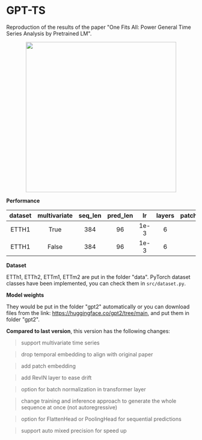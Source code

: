 # GPT-TS
Reproduction of the results of the paper "One Fits All: Power General Time Series Analysis by Pretrained LM".


<div align=center> <image src="./assets/struct.png" width="400px"> </div>


**Performance**

| dataset | multivariate | seq_len | pred_len |  lr  | layers | patch_size/stride |  mae   |
| :-----: | :---------: | :-----: | :------: | :--: | :----------------: | :---------------------: | :----: |
|  ETTH1  |    True     |   384   |    96    | 1e-3 |         6          |          16/8           | 0.4819 |
|  ETTH1  |    False    |   384   |    96    | 1e-3 |         6          |          16/8           | 0.2641 |


**Dataset**

ETTh1, ETTh2, ETTm1, ETTm2 are put in the folder "data". PyTorch dataset classes have been implemented, you can check them in `src/dataset.py`.

**Model weights**

They would be put in the folder "gpt2" automatically or you can download files from the link: https://huggingface.co/gpt2/tree/main, and put them in folder "gpt2".



**Compared to last version**, this version has the following changes:

> support multivariate time series

> drop temporal embedding to align with original paper

> add patch embedding

> add RevIN layer to ease drift

> option for batch normalization in transformer layer

> change training and inference approach to generate the whole sequence at once (not autoregressive)

> option for FlattenHead or PoolingHead for sequential predictions

> support auto mixed precision for speed up